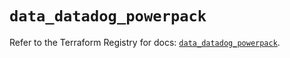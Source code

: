 # `data_datadog_powerpack`

Refer to the Terraform Registry for docs: [`data_datadog_powerpack`](https://registry.terraform.io/providers/datadog/datadog/3.55.0/docs/data-sources/powerpack).
